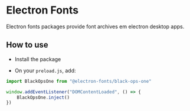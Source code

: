 # Electron Fonts

Electron fonts packages provide font archives em electron desktop apps.

## How to use

* Install the package

* On your `preload.js`, add:

```ts
import BlackOpsOne from "@electron-fonts/black-ops-one"

window.addEventListener("DOMContentLoaded", () => {
    BlackOpsOne.inject()
})
```